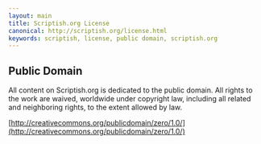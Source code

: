 ```yaml
---
layout: main
title: Scriptish.org License
canonical: http://scriptish.org/license.html
keywords: scriptish, license, public domain, scriptish.org
---
```


## Public Domain

All content on Scriptish.org is dedicated to the public domain.  All rights to
the work are waived, worldwide under copyright law, including all related and
neighboring rights, to the extent allowed by law.

[http://creativecommons.org/publicdomain/zero/1.0/](http://creativecommons.org/publicdomain/zero/1.0/)
